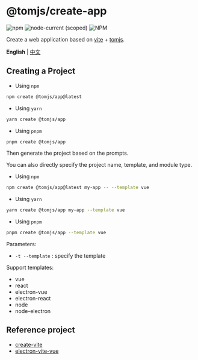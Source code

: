 # @tomjs/create-app

![npm](https://img.shields.io/npm/v/%40tomjs/create-app) ![node-current (scoped)](https://img.shields.io/node/v/%40tomjs/create-app) ![NPM](https://img.shields.io/npm/l/%40tomjs%2Fcreate-app)

Create a web application based on [vite](https://github.com/vitejs/vite) + [tomjs](https://github.com/tomgao365/tomjs).

**English** | [中文](./README.zh_CN.md)

## Creating a Project

- Using `npm`

```bash
npm create @tomjs/app@latest
```

- Using `yarn`

```bash
yarn create @tomjs/app
```

- Using `pnpm`

```bash
pnpm create @tomjs/app
```

Then generate the project based on the prompts.

You can also directly specify the project name, template, and module type.

- Using `npm`

```bash
npm create @tomjs/app@latest my-app -- --template vue
```

- Using `yarn`

```bash
yarn create @tomjs/app my-app --template vue
```

- Using `pnpm`

```bash
pnpm create @tomjs/app --template vue
```

Parameters:

- `-t --template` : specify the template

Support templates:

- vue
- react
- electron-vue
- electron-react
- node
- node-electron

## Reference project

- [create-vite](https://github.com/vitejs/vite/tree/main/packages/create-vite)
- [electron-vite-vue](https://github.com/electron-vite/electron-vite-vue)
